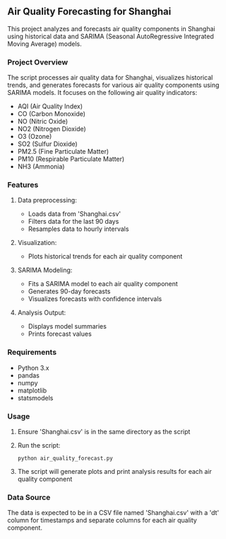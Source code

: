 ## Air Quality Forecasting for Shanghai

This project analyzes and forecasts air quality components in Shanghai using historical data and SARIMA (Seasonal AutoRegressive Integrated Moving Average) models.

### Project Overview

The script processes air quality data for Shanghai, visualizes historical trends, and generates forecasts for various air quality components using SARIMA models. It focuses on the following air quality indicators:

- AQI (Air Quality Index)
- CO (Carbon Monoxide)
- NO (Nitric Oxide)
- NO2 (Nitrogen Dioxide)
- O3 (Ozone)
- SO2 (Sulfur Dioxide)
- PM2.5 (Fine Particulate Matter)
- PM10 (Respirable Particulate Matter)
- NH3 (Ammonia)

### Features

1. Data preprocessing:
   - Loads data from 'Shanghai.csv'
   - Filters data for the last 90 days
   - Resamples data to hourly intervals

2. Visualization:
   - Plots historical trends for each air quality component

3. SARIMA Modeling:
   - Fits a SARIMA model to each air quality component
   - Generates 90-day forecasts
   - Visualizes forecasts with confidence intervals

4. Analysis Output:
   - Displays model summaries
   - Prints forecast values

### Requirements

- Python 3.x
- pandas
- numpy
- matplotlib
- statsmodels

### Usage

1. Ensure 'Shanghai.csv' is in the same directory as the script
2. Run the script:
   ```
   python air_quality_forecast.py
   ```

3. The script will generate plots and print analysis results for each air quality component

### Data Source

The data is expected to be in a CSV file named 'Shanghai.csv' with a 'dt' column for timestamps and separate columns for each air quality component.
